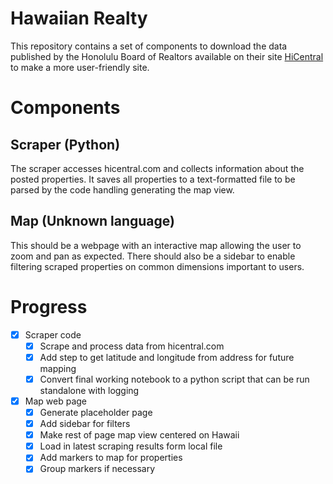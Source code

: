 # Hawaiian Realty
This repository contains a set of components to download the data published by the Honolulu Board of Realtors available on their site [HiCentral](hicentral.com) to make a more user-friendly site.

# Components

## Scraper (Python)
The scraper accesses hicentral.com and collects information about the posted properties. It saves all properties to a text-formatted file to be parsed by the code handling generating the map view.

## Map (Unknown language)
This should be a webpage with an interactive map allowing the user to zoom and pan as expected. There should also be a sidebar to enable filtering scraped properties on common dimensions important to users.

# Progress
- [X] Scraper code
  - [X]  Scrape and process data from hicentral.com
  - [X]  Add step to get latitude and longitude from address for future mapping
  - [X]  Convert final working notebook to a python script that can be run standalone with logging

- [X] Map web page
  - [X] Generate placeholder page
  - [X] Add sidebar for filters
  - [X] Make rest of page map view centered on Hawaii
  - [X] Load in latest scraping results form local file
  - [X] Add markers to map for properties
  - [X] Group markers if necessary
